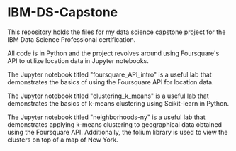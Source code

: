 # IBM-DS-Capstone
This repository holds the files for my data science capstone project for the IBM Data Science Professional certification.

All code is in Python and the project revolves around using Foursquare's API to utilize location data in Jupyter notebooks.

The Jupyter notebook titled "foursquare_API_intro" is a useful lab that demonstrates the basics of using the Foursquare API for location data.

The Jupyter notebook titled "clustering_k_means" is a useful lab that demonstrates the basics of k-means clustering using Scikit-learn in Python.

The Jupyter notebook titled "neighborhoods-ny" is a useful lab that demonstrates applying k-means clustering to geographical data obtained using the Foursquare API. Additionally, the folium library is used to view the clusters on top of a map of New York.
